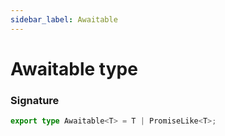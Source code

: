 ```yaml
---
sidebar_label: Awaitable
---
```


# Awaitable type

### Signature

```typescript
export type Awaitable<T> = T | PromiseLike<T>;
```
